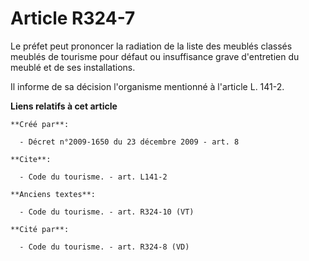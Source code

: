 # Article R324-7

Le préfet peut prononcer la radiation de la liste des meublés classés meublés de tourisme pour défaut ou insuffisance grave
d'entretien du meublé et de ses installations. 

Il informe de sa décision l'organisme mentionné à l'article L. 141-2.

**Liens relatifs à cet article**

	**Créé par**:

	  - Décret n°2009-1650 du 23 décembre 2009 - art. 8

	**Cite**:

	  - Code du tourisme. - art. L141-2

	**Anciens textes**:

	  - Code du tourisme. - art. R324-10 (VT)

	**Cité par**:

	  - Code du tourisme. - art. R324-8 (VD)
